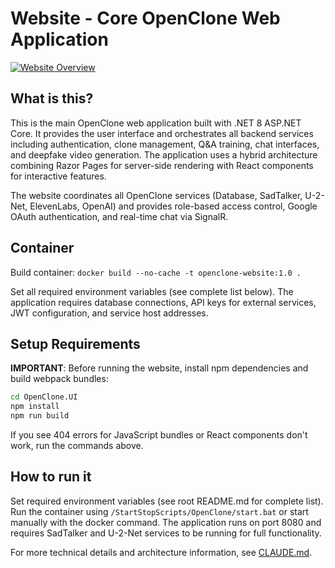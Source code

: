 # Website - Core OpenClone Web Application

[![Website Overview](https://img.youtube.com/vi/SMhwddNQSWQ/0.jpg)](https://www.youtube.com/watch?v=SMhwddNQSWQ)

## What is this?

This is the main OpenClone web application built with .NET 8 ASP.NET Core. It provides the user interface and orchestrates all backend services including authentication, clone management, Q&A training, chat interfaces, and deepfake video generation. The application uses a hybrid architecture combining Razor Pages for server-side rendering with React components for interactive features.

The website coordinates all OpenClone services (Database, SadTalker, U-2-Net, ElevenLabs, OpenAI) and provides role-based access control, Google OAuth authentication, and real-time chat via SignalR.

## Container

Build container: `docker build --no-cache -t openclone-website:1.0 .`

Set all required environment variables (see complete list below). The application requires database connections, API keys for external services, JWT configuration, and service host addresses.

## Setup Requirements

**IMPORTANT**: Before running the website, install npm dependencies and build webpack bundles:

```bash
cd OpenClone.UI
npm install
npm run build
```

If you see 404 errors for JavaScript bundles or React components don't work, run the commands above.

## How to run it

Set required environment variables (see root README.md for complete list). Run the container using `/StartStopScripts/OpenClone/start.bat` or start manually with the docker command. The application runs on port 8080 and requires SadTalker and U-2-Net services to be running for full functionality.

For more technical details and architecture information, see [CLAUDE.md](CLAUDE.md).